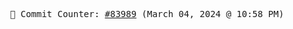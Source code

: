 <p align="center">
    <samp>
        📮 Commit Counter: <a href="https://github.com/Javascript-void0/Javascript-void0/commits/main">#83989</a> (March 04, 2024 @ 10:58 PM)
    </samp>
</p>